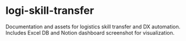 # logi-skill-transfer

Documentation and assets for logistics skill transfer and DX automation.
Includes Excel DB and Notion dashboard screenshot for visualization.
